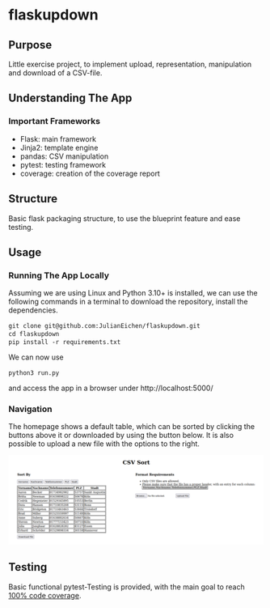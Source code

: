 # flaskupdown
## Purpose
Little exercise project, to implement upload, representation, manipulation and download of a CSV-file.

## Understanding The App
### Important Frameworks

- Flask: main framework
- Jinja2: template engine
- pandas: CSV manipulation
- pytest: testing framework
- coverage: creation of the coverage report

## Structure

Basic flask packaging structure, to use the blueprint feature and ease testing.

## Usage
### Running The App Locally 

Assuming we are using Linux and Python 3.10+ is installed, we can use the following commands in a terminal to download the repository, install the dependencies. 

```
git clone git@github.com:JulianEichen/flaskupdown.git
cd flaskupdown
pip install -r requirements.txt
```

We can now use
```
python3 run.py
```
and access the app in a browser under http://localhost:5000/

### Navigation

The homepage shows a default table, which can be sorted by clicking the buttons above it or downloaded by using the button below. It is also possible to upload a new file with the options to the right. 

![alt text](https://github.com/JulianEichen/flaskupdown/blob/main/pictures/csv%20sort.png?raw=true)

## Testing
Basic functional pytest-Testing is provided, with the main goal to reach [100% code coverage](https://julianeichen.github.io/flaskupdown_coverage).
